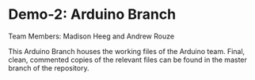 # Demo-2: Arduino Branch
Team Members: Madison Heeg and Andrew Rouze

This Arduino Branch houses the working files of the Arduino team. Final, clean, commented copies of the relevant files can be found in the master branch of the repository.

